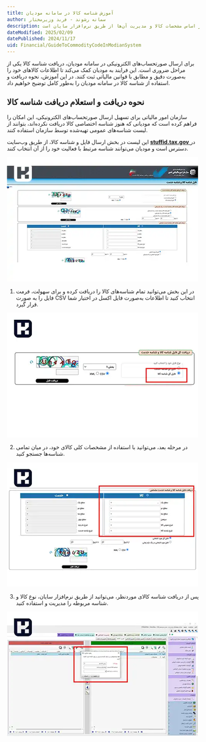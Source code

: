 ```yaml
---
title: آموزش شناسه کالا در سامانه مودیان 
author: سمانه رشوند - فربد وزیرمختار
description: این راهنما نحوه دریافت و استفاده از شناسه کالا در سامانه مودیان را توضیح می‌دهد. شامل فرآیند دریافت شناسه‌ها از لیست عمومی، جستجو بر اساس مشخصات کالا و مدیریت آن‌ها از طریق نرم‌افزار سایان است.
dateModified: 2025/02/09
datePublished: 2024/11/17
uid: Financial/GuideToCommodityCodeInModianSystem
---
```


برای ارسال صورتحساب‌های الکترونیکی در سامانه مودیان، دریافت شناسه کالا یکی از مراحل ضروری است. این فرایند به مودیان کمک می‌کند تا اطلاعات کالاهای خود را به‌صورت دقیق و مطابق با قوانین مالیاتی ثبت کنند. در این آموزش، نحوه دریافت و استفاده از شناسه کالا در سامانه مودیان را به‌طور کامل توضیح خواهیم داد.

## نحوه دریافت و استعلام دریافت شناسه کالا

سازمان امور مالیاتی برای تسهیل ارسال صورتحساب‌های الکترونیکی، این امکان را فراهم کرده است که مودیانی که هنوز شناسه اختصاصی کالا دریافت نکرده‌اند، بتوانند از لیست شناسه‌های عمومی تهیه‌شده توسط سازمان استفاده کنند. 

این لیست در بخش ارسال فایل و شناسه کالا، از طریق وب‌سایت **<a href="https://stuffid.tax.gov.ir/" target="_blank">stuffid.tax.gov
</a>** در دسترس است و مودیان می‌توانند شناسه مرتبط با فعالیت خود را از آن انتخاب کنند.

![آموزش دریافت شناسه عمومی کالا](./Images/CommodityCodeInModianSystem-01.webp)
 

1.	در این بخش می‌توانید تمام شناسه‌های کالا را دریافت کرده و برای سهولت، فرمت فایل را به صورت CSV انتخاب کنید تا اطلاعات به‌صورت فایل اکسل در اختیار شما قرار گیرد. 

![گزینه فایل کل شناسه کالا را انتخاب کنید](./Images/CommodityCodeInModianSystem-02.webp)

2.	در مرحله بعد، می‌توانید با استفاده از مشخصات کلی کالای خود، در میان تمامی شناسه‌ها جستجو کنید.
 
![تمامی شناسه ها را جستجو کنید](./Images/CommodityCodeInModianSystem-03.webp)

3.	پس از دریافت شناسه کالای موردنظر، می‌توانید از طریق نرم‌افزار سایان، نوع کالا و شناسه مربوطه را مدیریت و استفاده کنید.
 
![شناسه کالا را در نرم افزار سایان وارد کنید](./Images/CommodityCodeInModianSystem-04.webp)
